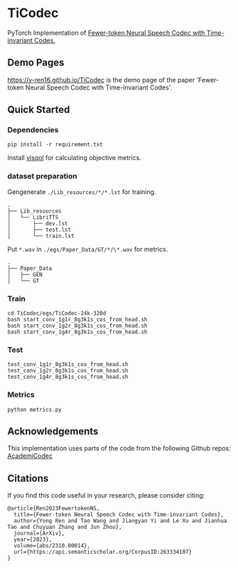 # TiCodec
PyTorch Implementation of
[Fewer-token Neural Speech Codec with Time-invariant Codes.](https://arxiv.org/abs/2310.00014)
## Demo Pages
https://y-ren16.github.io/TiCodec is the demo page of the paper 'Fewer-token Neural Speech Codec with Time-invariant Codes'.
## Quick Started
### Dependencies
```
pip install -r requirement.txt
```
Install [visqol](visqol) for calculating objective metrics.
### dataset preparation
Gengenerate ``./Lib_resources/*/*.lst`` for training.
```
.
├── Lib_resources
│   └── LibriTTS
│       ├── dev.lst
│       ├── test.lst
│       └── train.lst
```
Put ``*.wav`` in ``./egs/Paper_Data/GT/*/\*.wav`` for metrics.
```
.
├── Paper_Data
│   ├── GEN
│   └── GT
```
### Train
```
cd TiCodec/egs/TiCodec-24k-320d
bash start_conv_1g1r_8g3k1s_cos_from_head.sh
bash start_conv_1g2r_8g3k1s_cos_from_head.sh
bash start_conv_1g4r_8g3k1s_cos_from_head.sh
```
### Test
```
test_conv_1g1r_8g3k1s_cos_from_head.sh
test_conv_1g2r_8g3k1s_cos_from_head.sh
test_conv_1g4r_8g3k1s_cos_from_head.sh
```
### Metrics
```
python metrics.py
```
## Acknowledgements
This implementation uses parts of the code from the following Github repos: [AcademiCodec](https://github.com/yangdongchao/AcademiCodec)
## Citations
If you find this code useful in your research, please consider citing:
```
@article{Ren2023FewertokenNS,
  title={Fewer-token Neural Speech Codec with Time-invariant Codes},
  author={Yong Ren and Tao Wang and Jiangyan Yi and Le Xu and Jianhua Tao and Chuyuan Zhang and Jun Zhou},
  journal={ArXiv},
  year={2023},
  volume={abs/2310.00014},
  url={https://api.semanticscholar.org/CorpusID:263334107}
}
```
